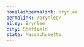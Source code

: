 ```yaml
---
﻿nonslashpermalink: brynlee
permalink: /brynlee/
alley: Brynlee
city: Sheffield
state: Massachusetts
---
```

